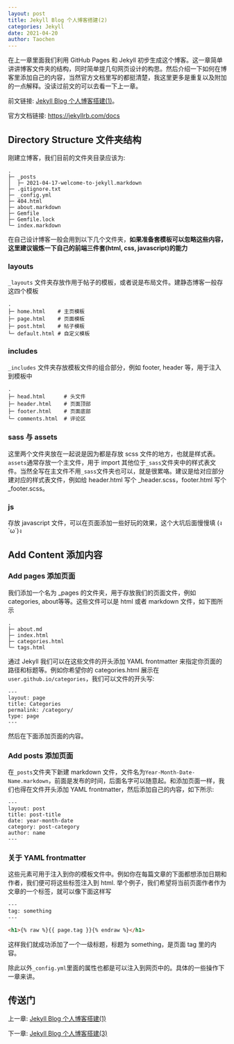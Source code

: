 ```yaml
---
layout: post
title: Jekyll Blog 个人博客搭建(2)
categories: Jekyll
date: 2021-04-20
author: Taochen
---
```


在上一章里面我们利用 GitHub Pages 和 Jekyll 初步生成这个博客。这一章简单讲讲博客文件夹的结构，同时简单提几句网页设计的构思。然后介绍一下如何在博客里添加自己的内容，当然官方文档里写的都挺清楚，我这里更多是重复以及附加的一点解释。没读过前文的可以去看一下上一章。

前文链接: [Jekyll Blog 个人博客搭建(1)](https://thomasmental.github.io/2021/04/16/Jekyll-1/)。

官方文档链接: <https://jekyllrb.com/docs>

## Directory Structure 文件夹结构

刚建立博客，我们目前的文件夹目录应该为:

```
.
├─ _posts
│  ├─ 2021-04-17-welcome-to-jekyll.markdown
├─ .gitignore.txt
├─ _config.yml
├─ 404.html
├─ about.markdown
├─ Gemfile
├─ Gemfile.lock
└─ index.markdown
```

在自己设计博客一般会用到以下几个文件夹，**如果准备套模板可以忽略这些内容，这里建议锻炼一下自己的前端三件套(html, css, javascript)的能力**

### layouts 

```_layouts``` 文件夹存放作用于帖子的模板，或者说是布局文件。建静态博客一般存这四个模板

```
.
├─ home.html    # 主页模板
├─ page.html    # 页面模板
├─ post.html    # 帖子模板
└─ default.html # 自定义模板
```

### includes

```_includes``` 文件夹存放模板文件的组合部分，例如 footer, header 等，用于注入到模板中

```
.
├─ head.html      # 头文件
├─ header.html    # 页面顶部
├─ footer.html    # 页面底部
└─ comments.html  # 评论区
```

### sass 与 assets

这里两个文件夹放在一起说是因为都是存放 scss 文件的地方，也就是样式表。```assets```通常存放一个主文件，用于 import 其他位于```_sass```文件夹中的样式表文件。当然全写在主文件不用```_sass```文件夹也可以，就是很累咯。建议是给对应部分建对应的样式表文件，例如给 header.html 写个 _header.scss，footer.html 写个 _footer.scss。

### js

存放 javascript 文件，可以在页面添加一些好玩的效果，这个大坑后面慢慢填 (ง `ω´)ง

## Add Content 添加内容

### Add pages 添加页面

我们添加一个名为 _pages 的文件夹，用于存放我们的页面文件，例如 categories, about等等。这些文件可以是 html 或者 markdown 文件，如下图所示

```
.
├─ about.md
├─ index.html
├─ categories.html
└─ tags.html
```

通过 Jekyll 我们可以在这些文件的开头添加 YAML frontmatter 来指定你页面的路径和标题等。例如你希望你的 categories.html 展示在```user.github.io/categories```，我们可以文件的开头写:

```
---
layout: page
title: Categories
permalink: /category/
type: page
---
```

然后在下面添加页面的内容。

### Add posts 添加页面

在```_posts```文件夹下新建 markdown 文件，文件名为```Year-Month-Date-Name.markdown```，前面是发布的时间，后面名字可以随意起。和添加页面一样，我们也得在文件开头添加 YAML frontmatter，然后添加自己的内容，如下所示:

```
---
layout: post
title: post-title
date: year-month-date
category: post-category
author: name
---
```

### 关于 YAML frontmatter

这些元素可用于注入到你的模板文件中。例如你在每篇文章的下面都想添加日期和作者，我们便可将这些标签注入到 html. 举个例子，我们希望将当前页面作者作为文章的一个标签，就可以像下面这样写

``` html
---
tag: something
---

<h1>{% raw %}{{ page.tag }}{% endraw %}</h1>
```

这样我们就成功添加了一个一级标题，标题为 something，是页面 tag 里的内容。

除此以外```_config.yml```里面的属性也都是可以注入到网页中的。具体的一些操作下一章来讲。

## 传送门

上一章: [Jekyll Blog 个人博客搭建(1)](https://thomasmental.github.io/2021/04/16/Jekyll-1/)

下一章: [Jekyll Blog 个人博客搭建(3)](https://thomasmental.github.io/2021/04/25/Jekyll-3/)